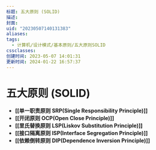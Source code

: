 ```yaml
---
标题: 五大原则 (SOLID)
描述: 
封面: 
uid: "20230507140131383"
aliases: 
tags:
  - 计算机/设计模式/基本原则/五大原则SOLID
cssclasses: 
创建时间: 2023-05-07 14:01:31
更新时间: 2024-01-22 16:57:37
---
```


# 五大原则 (SOLID)

- **[[单一职责原则 SRP(Single Responsibility Principle)]]**
- **[[开闭原则 OCP(Open Close Principle)]]**
- **[[里氏替换原则 LSP(Liskov Substitution Principle)]]**
- **[[接口隔离原则 ISP(Interface Segregation Principle)]]**
- **[[依赖倒转原则 DIP(Dependence Inversion Principle)]]**
